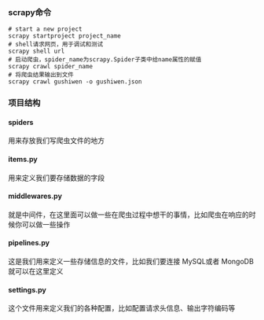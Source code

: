 ### scrapy命令
```shell
# start a new project
scrapy startproject project_name
# shell请求网页，用于调试和测试
scrapy shell url
# 启动爬虫，spider_name为scrapy.Spider子类中给name属性的赋值
scrapy crawl spider_name
# 将爬虫结果输出到文件
scrapy crawl gushiwen -o gushiwen.json
```

### 项目结构
#### spiders
用来存放我们写爬虫文件的地方

#### items.py
用来定义我们要存储数据的字段

#### middlewares.py 
就是中间件，在这里面可以做一些在爬虫过程中想干的事情，比如爬虫在响应的时候你可以做一些操作

#### pipelines.py
这是我们用来定义一些存储信息的文件，比如我们要连接 MySQL或者 MongoDB 就可以在这里定义

#### settings.py
这个文件用来定义我们的各种配置，比如配置请求头信息、输出字符编码等